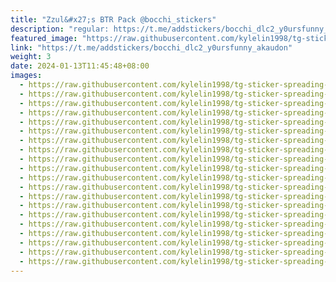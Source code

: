 ```yaml
---
title: "Zzul&#x27;s BTR Pack @bocchi_stickers"
description: "regular: https://t.me/addstickers/bocchi_dlc2_y0ursfunny_akaudon"
featured_image: "https://raw.githubusercontent.com/kylelin1998/tg-sticker-spreading-worldwide-images/main/img/ba2520a5-c7ea-44d2-8f02-1afedc043862.jpg"
link: "https://t.me/addstickers/bocchi_dlc2_y0ursfunny_akaudon"
weight: 3
date: 2024-01-13T11:45:48+08:00
images:
  - https://raw.githubusercontent.com/kylelin1998/tg-sticker-spreading-worldwide-images/main/img/ba2520a5-c7ea-44d2-8f02-1afedc043862.jpg
  - https://raw.githubusercontent.com/kylelin1998/tg-sticker-spreading-worldwide-images/main/img/961096de-c41b-4a85-938d-0e45676336a9.jpg
  - https://raw.githubusercontent.com/kylelin1998/tg-sticker-spreading-worldwide-images/main/img/e5a6235b-e9d4-47c9-b963-259306e3bdfc.jpg
  - https://raw.githubusercontent.com/kylelin1998/tg-sticker-spreading-worldwide-images/main/img/9b87da56-6070-4faa-8fa4-e82cb767fd14.jpg
  - https://raw.githubusercontent.com/kylelin1998/tg-sticker-spreading-worldwide-images/main/img/e91f7c7f-dadd-48e9-9609-d3bd198af444.jpg
  - https://raw.githubusercontent.com/kylelin1998/tg-sticker-spreading-worldwide-images/main/img/58d61e86-c999-4da4-abc7-41a8d2f88a72.jpg
  - https://raw.githubusercontent.com/kylelin1998/tg-sticker-spreading-worldwide-images/main/img/a76a6110-5446-42d4-8dcd-313653d06eb3.jpg
  - https://raw.githubusercontent.com/kylelin1998/tg-sticker-spreading-worldwide-images/main/img/756fe087-2dbf-4bbb-a212-efe7e8091e44.jpg
  - https://raw.githubusercontent.com/kylelin1998/tg-sticker-spreading-worldwide-images/main/img/bc681933-9d12-4334-bd58-d4597f2d4505.jpg
  - https://raw.githubusercontent.com/kylelin1998/tg-sticker-spreading-worldwide-images/main/img/f8f57fe8-0c0c-4099-86b3-052997e49f50.jpg
  - https://raw.githubusercontent.com/kylelin1998/tg-sticker-spreading-worldwide-images/main/img/a2d0a1ad-20aa-4d02-ab5d-e3e29a68b2d2.jpg
  - https://raw.githubusercontent.com/kylelin1998/tg-sticker-spreading-worldwide-images/main/img/6be4b21c-74a5-453b-835c-6a7024d84db3.jpg
  - https://raw.githubusercontent.com/kylelin1998/tg-sticker-spreading-worldwide-images/main/img/d9d09d74-1d47-4f9d-b19e-a856bf366907.jpg
  - https://raw.githubusercontent.com/kylelin1998/tg-sticker-spreading-worldwide-images/main/img/d466dc38-670c-48b1-aa9d-0a6b1925d062.jpg
  - https://raw.githubusercontent.com/kylelin1998/tg-sticker-spreading-worldwide-images/main/img/2cce9ae0-c85c-423c-b9d6-96bb813f9169.jpg
  - https://raw.githubusercontent.com/kylelin1998/tg-sticker-spreading-worldwide-images/main/img/86318ea1-acbd-4105-9a8c-439d1eda9d7d.jpg
  - https://raw.githubusercontent.com/kylelin1998/tg-sticker-spreading-worldwide-images/main/img/d8c447f8-4540-493c-99c8-e222e09e310e.jpg
  - https://raw.githubusercontent.com/kylelin1998/tg-sticker-spreading-worldwide-images/main/img/3693204c-a619-418f-b237-0458ea9eed74.jpg
  - https://raw.githubusercontent.com/kylelin1998/tg-sticker-spreading-worldwide-images/main/img/320eed86-82c5-4817-a485-ccde61236180.jpg
  - https://raw.githubusercontent.com/kylelin1998/tg-sticker-spreading-worldwide-images/main/img/e69b91af-299f-4f1e-b5b8-45f3707e6e32.jpg
---
```

